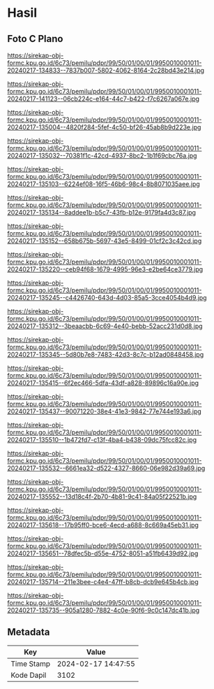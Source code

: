 # Hasil

## Foto C Plano

https://sirekap-obj-formc.kpu.go.id/6c73/pemilu/pdpr/99/50/01/00/01/9950010001011-20240217-134833--7837b007-5802-4062-8164-2c28bd43e214.jpg

https://sirekap-obj-formc.kpu.go.id/6c73/pemilu/pdpr/99/50/01/00/01/9950010001011-20240217-141123--06cb224c-e164-44c7-b422-f7c6267a067e.jpg

https://sirekap-obj-formc.kpu.go.id/6c73/pemilu/pdpr/99/50/01/00/01/9950010001011-20240217-135004--4820f284-5fef-4c50-bf26-45ab8b9d223e.jpg

https://sirekap-obj-formc.kpu.go.id/6c73/pemilu/pdpr/99/50/01/00/01/9950010001011-20240217-135032--70381f1c-42cd-4937-8bc2-1b1f69cbc76a.jpg

https://sirekap-obj-formc.kpu.go.id/6c73/pemilu/pdpr/99/50/01/00/01/9950010001011-20240217-135103--6224ef08-16f5-46b6-98c4-8b8071035aee.jpg

https://sirekap-obj-formc.kpu.go.id/6c73/pemilu/pdpr/99/50/01/00/01/9950010001011-20240217-135134--8addee1b-b5c7-43fb-b12e-9179fa4d3c87.jpg

https://sirekap-obj-formc.kpu.go.id/6c73/pemilu/pdpr/99/50/01/00/01/9950010001011-20240217-135152--658b675b-5697-43e5-8499-01cf2c3c42cd.jpg

https://sirekap-obj-formc.kpu.go.id/6c73/pemilu/pdpr/99/50/01/00/01/9950010001011-20240217-135220--ceb94f68-1679-4995-96e3-e2be64ce3779.jpg

https://sirekap-obj-formc.kpu.go.id/6c73/pemilu/pdpr/99/50/01/00/01/9950010001011-20240217-135245--c4426740-643d-4d03-85a5-3cce4054b4d9.jpg

https://sirekap-obj-formc.kpu.go.id/6c73/pemilu/pdpr/99/50/01/00/01/9950010001011-20240217-135312--3beaacbb-6c69-4e40-bebb-52acc231d0d8.jpg

https://sirekap-obj-formc.kpu.go.id/6c73/pemilu/pdpr/99/50/01/00/01/9950010001011-20240217-135345--5d80b7e8-7483-42d3-8c7c-b12ad0848458.jpg

https://sirekap-obj-formc.kpu.go.id/6c73/pemilu/pdpr/99/50/01/00/01/9950010001011-20240217-135415--6f2ec466-5dfa-43df-a828-89896c16a90e.jpg

https://sirekap-obj-formc.kpu.go.id/6c73/pemilu/pdpr/99/50/01/00/01/9950010001011-20240217-135437--90071220-38e4-41e3-9842-77e744e193a6.jpg

https://sirekap-obj-formc.kpu.go.id/6c73/pemilu/pdpr/99/50/01/00/01/9950010001011-20240217-135510--1b472fd7-c13f-4ba4-b438-09dc75fcc82c.jpg

https://sirekap-obj-formc.kpu.go.id/6c73/pemilu/pdpr/99/50/01/00/01/9950010001011-20240217-135532--6661ea32-d522-4327-8660-06e982d39a69.jpg

https://sirekap-obj-formc.kpu.go.id/6c73/pemilu/pdpr/99/50/01/00/01/9950010001011-20240217-135552--13d18c4f-2b70-4b81-9c41-84a05f22521b.jpg

https://sirekap-obj-formc.kpu.go.id/6c73/pemilu/pdpr/99/50/01/00/01/9950010001011-20240217-135618--17b95ff0-bce6-4ecd-a688-8c669a45eb31.jpg

https://sirekap-obj-formc.kpu.go.id/6c73/pemilu/pdpr/99/50/01/00/01/9950010001011-20240217-135651--78dfec5b-d55e-4752-8051-a51fb6439d92.jpg

https://sirekap-obj-formc.kpu.go.id/6c73/pemilu/pdpr/99/50/01/00/01/9950010001011-20240217-135714--211e3bee-c4e4-47ff-b8cb-dcb9e645b4cb.jpg

https://sirekap-obj-formc.kpu.go.id/6c73/pemilu/pdpr/99/50/01/00/01/9950010001011-20240217-135735--905a1280-7882-4c0e-90f6-9c0c147dc41b.jpg


## Metadata

| Key        | Value               |
| ---------- | ------------------- |
| Time Stamp | 2024-02-17 14:47:55 |
| Kode Dapil | 3102                |



